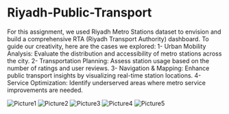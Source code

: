 # Riyadh-Public-Transport
For this assignment, we used Riyadh Metro Stations dataset to envision and build a comprehensive RTA (Riyadh Transport Authority) dashboard. To guide our creativity, here are the cases we explored:
1- Urban Mobility Analysis: Evaluate the distribution and accessibility of metro stations across the city.
2- Transportation Planning: Assess station usage based on the number of ratings and user reviews.
3- Navigation & Mapping: Enhance public transport insights by visualizing real-time station locations.
4- Service Optimization: Identify underserved areas where metro service improvements are needed.

![Picture1](https://github.com/user-attachments/assets/ca444082-a75a-48f7-8ec4-07754617b0ab)
![Picture2](https://github.com/user-attachments/assets/54aeaa65-041c-473d-bdaf-6b0895118768)
![Picture3](https://github.com/user-attachments/assets/a7ba38ba-eae2-4fef-be9a-c3e25438ad2f)
![Picture4](https://github.com/user-attachments/assets/56bdf7ee-5011-4aac-be27-0e07274f2e13)
![Picture5](https://github.com/user-attachments/assets/bae7ae1e-9f2f-4a8f-858d-76ee7c1a0b8e)
